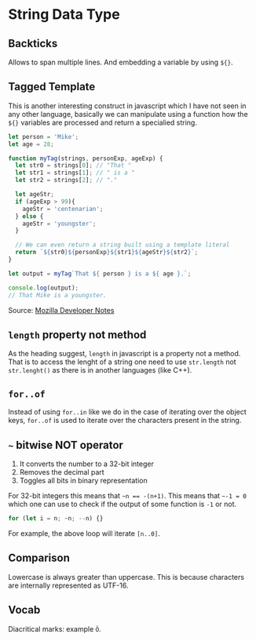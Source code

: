 # String Data Type

## Backticks

Allows to span multiple lines. And embedding a variable by using `${}`.

## Tagged Template

This is another interesting construct in javascript which I have not seen in 
any other language, basically we can manipulate using a function how the `${}` 
variables are processed and return a specialied string.

```javascript
let person = 'Mike';
let age = 28;

function myTag(strings, personExp, ageExp) {
  let str0 = strings[0]; // "That "
  let str1 = strings[1]; // " is a "
  let str2 = strings[2]; // "."

  let ageStr;
  if (ageExp > 99){
    ageStr = 'centenarian';
  } else {
    ageStr = 'youngster';
  }

  // We can even return a string built using a template literal
  return `${str0}${personExp}${str1}${ageStr}${str2}`;
}

let output = myTag`That ${ person } is a ${ age }.`;

console.log(output);
// That Mike is a youngster.
```

Source: [Mozilla Developer Notes](https://developer.mozilla.org/en-US/docs/Web/JavaScript/Reference/Template_literals#tagged_templates)

## `length` property not method

As the heading suggest, `length` in javascript is a property not a method. 
That is to access the lenght of a string one need to use `str.length` not 
`str.lenght()` as there is in another languages (like C++).

## `for..of`

Instead of using `for..in` like we do in the case of iterating over the object 
keys, `for..of` is used to iterate over the characters present in the string.

## `~` bitwise NOT operator

1. It converts the number to a 32-bit integer
2. Removes the decimal part
3. Toggles all bits in binary representation

For 32-bit integers this means that `~n == -(n+1)`. This means that `~-1 = 0` 
which one can use to check if the output of some function is `-1` or not.

```javascript
for (let i = n; ~n; --n) {}
```

For example, the above loop will iterate `[n..0]`.

## Comparison

Lowercase is always greater than uppercase. This is because characters are 
internally represented as UTF-16.

## Vocab

Diacritical marks: example `Ö`.


